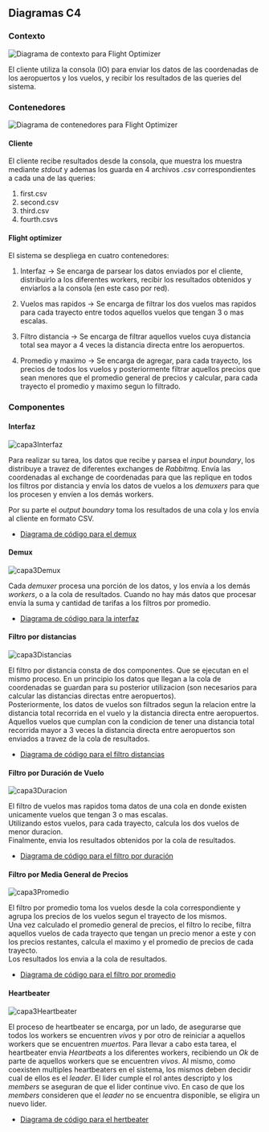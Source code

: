 ## Diagramas C4

### Contexto

![Diagrama de contexto para _Flight Optimizer_](../../img/C4-Capa1.png)

El cliente utiliza la consola (IO) para enviar los datos de las coordenadas de
los aeropuertos y los vuelos, y recibir los resultados de las queries del
sistema. 


### Contenedores

![Diagrama de contenedores para _Flight Optimizer_](../../img/C4-Capa2.png)

#### Cliente

El cliente recibe resultados desde la consola, que muestra los muestra mediante
*stdout* y ademas los guarda en 4 archivos *.csv* correspondientes a cada una
de las queries:

1. first.csv
2. second.csv
3. third.csv
4. fourth.csvs

#### Flight optimizer

El sistema se despliega en cuatro contenedores:

1. Interfaz $\longrightarrow$ Se encarga de parsear los datos enviados por el
   cliente, distribuirlo a los diferentes workers, recibir los resultados
   obtenidos y enviarlos a la consola (en este caso por red).

2. Vuelos mas rapidos $\longrightarrow$ Se encarga de filtrar los dos vuelos
   mas rapidos para cada trayecto entre todos aquellos vuelos que tengan 3 o
   mas escalas.

3. Filtro distancia $\longrightarrow$ Se encarga de filtrar aquellos vuelos
   cuya distancia total sea mayor a 4 veces la distancia directa entre los
   aeropuertos.

4. Promedio y maximo $\longrightarrow$ Se encarga de agregar, para cada
   trayecto, los precios de todos los vuelos y posteriormente filtrar aquellos
   precios que sean menores que el promedio general de precios y calcular, para
   cada trayecto el promedio y maximo segun lo filtrado.

### Componentes

#### Interfaz

![capa3Interfaz](../../img/C4-Capa3-Boundaries.png)

Para realizar su tarea, los datos que recibe y parsea el _input boundary_, los
distribuye a travez de diferentes exchanges de *Rabbitmq*. Envía las
coordenadas al exchange de coordenadas para que las replique en todos los
filtros por distancia y envía los datos de vuelos a los _demuxers_ para que los
procesen y envíen a los demás workers.

Por su parte el _output boundary_ toma los resultados de una cola y los envía
al cliente en formato CSV.

- [Diagrama de código para el demux](interfaz.md)

#### Demux

![capa3Demux](../../img/C4-Capa3-Demux.png)

Cada _demuxer_ procesa una porción de los datos, y los envía a los demás
_workers_, o a la cola de resultados. Cuando no hay más datos que procesar
envía la suma y cantidad de tarifas a los filtros por promedio.

- [Diagrama de código para la interfaz](demuxFilter.md)

#### Filtro por distancias

![capa3Distancias](../../img/C4-Capa3-Distance.png)

El filtro por distancia consta de dos componentes. Que se ejecutan en el mismo
proceso. En un principio los datos que llegan a la cola de coordenadas se
guardan para su posterior utilizacion (son necesarios para calcular las
distancias directas entre aeropuertos).  
Posteriormente, los datos de vuelos son filtrados segun la relacion entre la
distancia total recorrida en el vuelo y la distancia directa entre aeropuertos.  
Aquellos vuelos que cumplan con la condicion de tener una distancia total
recorrida mayor a 3 veces la distancia directa entre aeropuertos son enviados a
travez de la cola de resultados.

- [Diagrama de código para el filtro distancias](distanceFilter.md)

#### Filtro por Duración de Vuelo

![capa3Duracion](../../img/C4-Capa3-Fastest.png)

El filtro de vuelos mas rapidos toma datos de una cola en donde existen
unicamente vuelos que tengan 3 o mas escalas.  
Utilizando estos vuelos, para cada trayecto, calcula los dos vuelos de menor
duracion.  
Finalmente, envia los resultados obtenidos por la cola de resultados.

- [Diagrama de código para el filtro por duración](avgFilter.md)

#### Filtro por Media General de Precios

![capa3Promedio](../../img/C4-Capa3-Average.png)

El filtro por promedio toma los vuelos desde la cola correspondiente y agrupa
los precios de los vuelos segun el trayecto de los mismos.  
Una vez calculado el promedio general de precios, el filtro lo recibe, filtra
aquellos vuelos de cada trayecto que tengan un precio menor a este y con los
precios restantes, calcula el maximo y el promedio de precios de cada trayecto.  
Los resultados los envia a la cola de resultados.

- [Diagrama de código para el filtro por promedio](avgFilter.md)

#### Heartbeater

![capa3Heartbeater](../../img/C4-Capa3-Heartbeater.png)

El proceso de heartbeater se encarga, por un lado, de asegurarse que todos los workers se encuentren *vivos* y por otro de reiniciar a aquellos workers que se encuentren *muertos*. 
Para llevar a cabo esta tarea, el heartbeater envia *Heartbeats* a los diferentes workers, recibiendo un *Ok* de parte de aquellos workers que se encuentren *vivos*.
Al mismo, como coexisten multiples heartbeaters en el sistema, los mismos deben decidir cual de ellos es el *leader*. El lider cumple el rol antes descripto y los *members* se aseguran de que el lider continue vivo. 
En caso de que los *members* consideren que el *leader* no se encuentra disponible, se eligira un nuevo lider.

- [Diagrama de código para el hertbeater](heartbeater.md)
